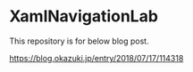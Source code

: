# XamlNavigationLab

This repository is for below blog post.

https://blog.okazuki.jp/entry/2018/07/17/114318
